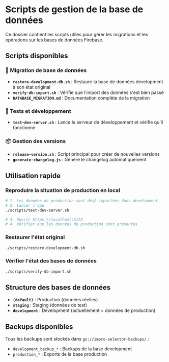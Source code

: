 # Scripts de gestion de la base de données

Ce dossier contient les scripts utiles pour gérer les migrations et les opérations sur les bases de données Firebase.

## Scripts disponibles

### 🔄 Migration de base de données
- **`restore-development-db.sh`** : Restaure la base de données development à son état original
- **`verify-db-import.sh`** : Vérifie que l'import des données s'est bien passé
- **`DATABASE_MIGRATION.md`** : Documentation complète de la migration

### 🧪 Tests et développement
- **`test-dev-server.sh`** : Lance le serveur de développement et vérifie qu'il fonctionne

### 📦 Gestion des versions
- **`release-version.sh`** : Script principal pour créer de nouvelles versions
- **`generate-changelog.js`** : Génère le changelog automatiquement

## Utilisation rapide

### Reproduire la situation de production en local
```bash
# 1. Les données de production sont déjà importées dans development
# 2. Lancer l'app
./scripts/test-dev-server.sh

# 3. Ouvrir https://localhost:5173
# 4. Vérifier que les données de production sont présentes
```

### Restaurer l'état original
```bash
./scripts/restore-development-db.sh
```

### Vérifier l'état des bases de données
```bash
./scripts/verify-db-import.sh
```

## Structure des bases de données

- **`(default)`** : Production (données réelles)
- **`staging`** : Staging (données de test)
- **`development`** : Development (actuellement = données de production)

## Backups disponibles

Tous les backups sont stockés dans `gs://impro-selector-backups/` :
- `development_backup_*` : Backups de la base development
- `production_*` : Exports de la base production
